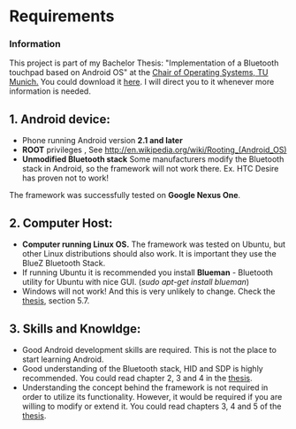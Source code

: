 # Requirements #

### Information ###

This project is part of my Bachelor Thesis: "Implementation of a Bluetooth touchpad based on Android OS" at the [Chair of Operating Systems, TU Munich.](http://www13.in.tum.de/startseite/) You could download it [here](http://android-bluetooth-touchpad.googlecode.com/svn/trunk/%20android-bluetooth-touchpad/BTTouchpad/thesis/). I will direct you to it whenever more information is needed.

## 1. Android device: ##

  * Phone running Android version **2.1 and later**
  * **ROOT** privileges , See http://en.wikipedia.org/wiki/Rooting_(Android_OS)
  * **Unmodified Bluetooth stack** Some manufacturers modify the Bluetooth stack in Android, so the framework will not work there. Ex. HTC Desire has proven not to work!

The framework was successfully tested on **Google Nexus One**.

## 2. Computer Host: ##

  * **Computer running Linux OS.** The framework was tested on Ubuntu, but other Linux distributions should also work. It is important they use the BlueZ Bluetooth Stack.
  * If running Ubuntu it is recommended you install **Blueman** - Bluetooth utility for Ubuntu with nice GUI. (_sudo apt-get install blueman_)
  * Windows will not work! And this is very unlikely to change. Check the [thesis](http://android-bluetooth-touchpad.googlecode.com/svn/trunk/%20android-bluetooth-touchpad/BTTouchpad/thesis/), section 5.7.

## 3. Skills and Knowldge: ##
  * Good Android development skills are required. This is not the place to start learning Android.
  * Good understanding of the Bluetooth stack, HID and SDP is highly recommended. You could read chapter 2, 3 and 4 in the [thesis](http://android-bluetooth-touchpad.googlecode.com/svn/trunk/%20android-bluetooth-touchpad/BTTouchpad/thesis/).
  * Understanding the concept behind the framework is not required in order to utilize its functionality. However, it would be required if you are willing to modify or extend it. You could read chapters 3, 4 and 5 of the [thesis](http://android-bluetooth-touchpad.googlecode.com/svn/trunk/%20android-bluetooth-touchpad/BTTouchpad/thesis/).

